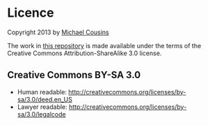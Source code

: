 # Licence
Copyright 2013 by [Michael Cousins](https://github.com/mcous)

The work in [this repository](https://github.com/mcous/steptoit) is made available under the terms of the Creative Commons Attribution-ShareAlike 3.0 license.

## Creative Commons BY-SA 3.0
* Human readable: http://creativecommons.org/licenses/by-sa/3.0/deed.en_US
* Lawyer readable: http://creativecommons.org/licenses/by-sa/3.0/legalcode

